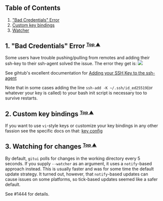 

## <a name="table-of-contents"></a> Table of Contents

1. ["Bad Credentials" Error](#credentials)
2. [Custom key bindings](#keybindings)
2. [Watcher](#watcher)

## 1. <a name="credentials"></a> "Bad Credentials" Error <small><sup>[Top ▲](#table-of-contents)</sup></small>

Some users have trouble pushing/pulling from remotes and adding their ssh-key to their ssh-agent solved the issue. The error they get is:
![](./assets/bad-credentials.png)

See gihtub's excellent documentation for [Adding your SSH Key to the ssh-agent](https://docs.github.com/en/authentication/connecting-to-github-with-ssh/generating-a-new-ssh-key-and-adding-it-to-the-ssh-agent#adding-your-ssh-key-to-the-ssh-agent)

Note that in some cases adding the line `ssh-add -K ~/.ssh/id_ed25519`(or whatever your key is called) to your bash init script is necessary too to survive restarts.

## 2. <a name="keybindings"></a> Custom key bindings <small><sup>[Top ▲](#table-of-contents)</sup></small>

If you want to use `vi`-style keys or customize your key bindings in any other fassion see the specific docs on that: [key config](./KEY_CONFIG.md)

## 3. <a name="watcher"></a> Watching for changes <small><sup>[Top ▲](#table-of-contents)</sup></small>

By default, `gitui` polls for changes in the working directory every 5 seconds. If you supply `--watcher` as an argument, it uses a `notify`-based approach instead. This is usually faster and was for some time the default update strategy. It turned out, however, that `notify`-based updates can cause issues on some platforms, so tick-based updates seemed like a safer default.

See #1444 for details.
